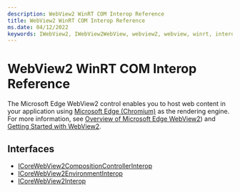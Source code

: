 ```yaml
---
description: WebView2 WinRT COM Interop Reference
title: WebView2 WinRT COM Interop Reference
ms.date: 04/12/2022
keywords: IWebView2, IWebView2WebView, webview2, webview, winrt, interop, edge, ICoreWebView2, ICoreWebView2Controller, ICoreWebView2Interop, browser control, edge html
---
```


# WebView2 WinRT COM Interop Reference

The Microsoft Edge WebView2 control enables you to host web content in your application using [Microsoft Edge \(Chromium\)](https://www.microsoftedgeinsider.com) as the rendering engine.  For more information, see [Overview of Microsoft Edge WebView2](/microsoft-edge/webview2/index)) and [Getting Started with WebView2](/microsoft-edge/webview2/gettingstarted/win32).

## Interfaces

* [ICoreWebView2CompositionControllerInterop](icorewebview2compositioncontrollerinterop.md)
* [ICoreWebView2EnvironmentInterop](icorewebview2environmentinterop.md)
* [ICoreWebView2Interop](icorewebview2interop.md)
